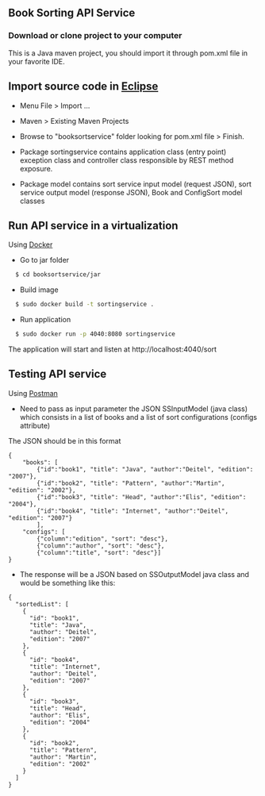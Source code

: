 ## Book Sorting API Service

### Download or clone project to your computer

This is a Java maven project, you should import it through pom.xml file in your favorite IDE.

## Import source code in [Eclipse](https://www.eclipse.org/)
* Menu File > Import ...
* Maven > Existing Maven Projects
* Browse to "booksortservice" folder looking for pom.xml file > Finish.

* Package sortingservice contains application class (entry point) exception class and controller class responsible by REST method exposure.
* Package model contains sort service input model (request JSON), sort service output model (response JSON), Book and ConfigSort model classes

## Run API service in a virtualization
Using [Docker](https://www.docker.com/)
* Go to jar folder
```sh
  $ cd booksortservice/jar
```
* Build image 
```sh
  $ sudo docker build -t sortingservice .
```
* Run application 
```sh
  $ sudo docker run -p 4040:8080 sortingservice
```
The application will start and listen at http://localhost:4040/sort


## Testing API service 
Using [Postman](https://www.getpostman.com/)

* Need to pass as input parameter the JSON SSInputModel (java class) which consists in a list of books and a list of sort configurations (configs attribute)

The JSON should be in this format
```
{ 
	"books": [
		{"id":"book1", "title": "Java", "author":"Deitel", "edition": "2007"},
		{"id":"book2", "title": "Pattern", "author":"Martin", "edition": "2002"},
		{"id":"book3", "title": "Head", "author":"Elis", "edition": "2004"},
		{"id":"book4", "title": "Internet", "author":"Deitel", "edition": "2007"}
		],
	"configs": [
		{"column":"edition", "sort": "desc"},
		{"column":"author", "sort": "desc"},
		{"column":"title", "sort": "desc"}]
}
```


* The response will be a JSON based on SSOutputModel java class and would be something like this:
```
{
  "sortedList": [
    {
      "id": "book1",
      "title": "Java",
      "author": "Deitel",
      "edition": "2007"
    },
    {
      "id": "book4",
      "title": "Internet",
      "author": "Deitel",
      "edition": "2007"
    },
    {
      "id": "book3",
      "title": "Head",
      "author": "Elis",
      "edition": "2004"
    },
    {
      "id": "book2",
      "title": "Pattern",
      "author": "Martin",
      "edition": "2002"
    }
  ]
}
